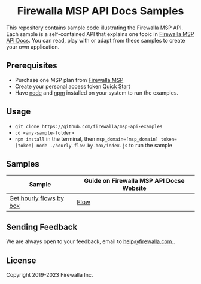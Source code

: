 <h1 align="center">
Firewalla MSP API Docs Samples
</h1>

This repository contains sample code illustrating the Firewalla MSP API. Each sample is a self-contained API that explains one topic in [Firewalla MSP API Docs](https://firewalla.github.io/quick_start/). You can read, play with or adapt from these samples to create your own application.

## Prerequisites

- Purchase one MSP plan from [Firewalla MSP](https://firewalla.net/)
- Create your personal access token [Quick Start](https://firewalla.github.io/quick_start/)
- Have [node](https://nodejs.org/en/) and [npm](https://nodejs.org/en/) installed on your system to run the examples.


## Usage

- `git clone https://github.com/firewalla/msp-api-examples`
- `cd <any-sample-folder>`
- `npm install` in the terminal, then `msp_domain=[msp_domain] token=[token] node ./hourly-flow-by-box/index.js` to run the sample

## Samples

<!-- SAMPLES_BEGIN -->
| Sample | Guide on Firewalla MSP API Docse Website |
| ------ | ----- | 
| [Get hourly flows by box](https://github.com/firewalla/msp-api-examples/blob/main/hourly-flow-by-box/index.js) | [Flow](https://firewalla.github.io/api-reference/flow/) | 
<!-- LSP_SAMPLES_END -->

## Sending Feedback

We are always open to your feedback, email to help@firewalla.com..

## License

Copyright 2019-2023 Firewalla Inc.